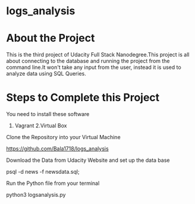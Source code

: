 # logs_analysis


# About the Project

This is the third project of Udacity Full Stack Nanodegree.This project is all about connecting to the database and running the project from the command line.It won't take any input from the user, instead it is used to analyze data using SQL Queries.

# Steps to Complete this Project

You need to install these software
1. Vagrant
2.Virtual Box

Clone the Repository into your Virtual Machine

https://github.com/Bala1718/logs_analysis

Download the Data from Udacity Website and set up the data base

psql -d news -f newsdata.sql;

Run the Python file from your terminal

python3 logsanalysis.py
